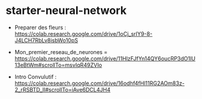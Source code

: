 # starter-neural-network
- Preparer des fleurs : https://colab.research.google.com/drive/1oCj_srIY9-8-J4LCH7RbLv8isbWo10pS
- Mon_premier_reseau_de_neurones = https://colab.research.google.com/drive/11HlzFJfYn14QY6oucRP3dO1lU13eBtWm#scrollTo=msvIqR49ZVIo

- Intro Convulutif : https://colab.research.google.com/drive/16odhf4fHl11RG2AOm83z-2_rRSBTD_lI#scrollTo=iAve6DCL4JH4
